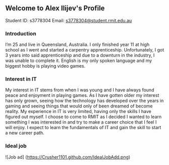 ## Welcome to Alex Ilijev's Profile

Student ID: s3778304
Email: s3778304@student.rmit.edu.au

### Introduction

I’m 25 and live in Queensland, Australia. I only finished year 11 at high school as I went and started a carpentry apprenticeship. Unfortunately, I got 3 years into said apprenticeship and due to a downturn in the industry, I was unable to complete it. English is my only spoken language and my biggest hobby is playing video games.

### Interest in IT

My interest in IT stems from when I was young and I have always found peace and enjoyment in playing games. As I have gotten older my interest has only grown, seeing how the technology has developed over the years in gaming and seeing things that would only of been dreamed of become reality. My experience in IT is very limited, having only the skills I have figured out myself. I choose to come to RMIT as I decided I wanted to learn something I was interested in and try to make a career choice that I feel I will enjoy. I expect to learn the fundamentals of IT and gain the skill to start a new career path.

### Ideal job

![Job ad] (https://Crusher1101.github.com/IdealJobAdd.png)
